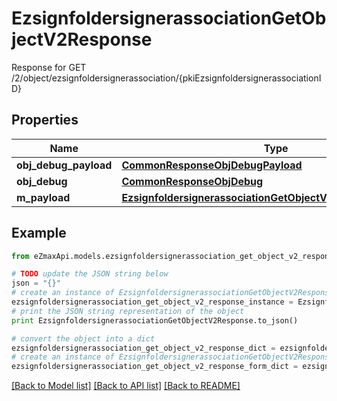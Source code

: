 # EzsignfoldersignerassociationGetObjectV2Response

Response for GET /2/object/ezsignfoldersignerassociation/{pkiEzsignfoldersignerassociationID}

## Properties

Name | Type | Description | Notes
------------ | ------------- | ------------- | -------------
**obj_debug_payload** | [**CommonResponseObjDebugPayload**](CommonResponseObjDebugPayload.md) |  | 
**obj_debug** | [**CommonResponseObjDebug**](CommonResponseObjDebug.md) |  | [optional] 
**m_payload** | [**EzsignfoldersignerassociationGetObjectV2ResponseMPayload**](EzsignfoldersignerassociationGetObjectV2ResponseMPayload.md) |  | 

## Example

```python
from eZmaxApi.models.ezsignfoldersignerassociation_get_object_v2_response import EzsignfoldersignerassociationGetObjectV2Response

# TODO update the JSON string below
json = "{}"
# create an instance of EzsignfoldersignerassociationGetObjectV2Response from a JSON string
ezsignfoldersignerassociation_get_object_v2_response_instance = EzsignfoldersignerassociationGetObjectV2Response.from_json(json)
# print the JSON string representation of the object
print EzsignfoldersignerassociationGetObjectV2Response.to_json()

# convert the object into a dict
ezsignfoldersignerassociation_get_object_v2_response_dict = ezsignfoldersignerassociation_get_object_v2_response_instance.to_dict()
# create an instance of EzsignfoldersignerassociationGetObjectV2Response from a dict
ezsignfoldersignerassociation_get_object_v2_response_form_dict = ezsignfoldersignerassociation_get_object_v2_response.from_dict(ezsignfoldersignerassociation_get_object_v2_response_dict)
```
[[Back to Model list]](../README.md#documentation-for-models) [[Back to API list]](../README.md#documentation-for-api-endpoints) [[Back to README]](../README.md)


